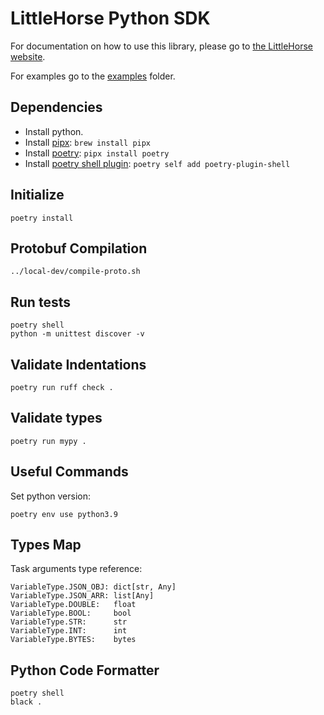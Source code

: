 # LittleHorse Python SDK

For documentation on how to use this library, please go to [the LittleHorse website](https://littlehorse.io).

For examples go to the [examples](./examples/) folder.

## Dependencies

- Install python.
- Install [pipx](https://github.com/pypa/pipx): `brew install pipx`
- Install [poetry](https://python-poetry.org/): `pipx install poetry`
- Install [poetry shell plugin](https://github.com/python-poetry/poetry-plugin-shell): `poetry self add poetry-plugin-shell`

## Initialize

```
poetry install
```

## Protobuf Compilation

```
../local-dev/compile-proto.sh
```

## Run tests

```
poetry shell
python -m unittest discover -v
```

## Validate Indentations
```
poetry run ruff check .
```

## Validate types
```
poetry run mypy .
```

## Useful Commands

Set python version:

```
poetry env use python3.9
```

## Types Map

Task arguments type reference:

```
VariableType.JSON_OBJ: dict[str, Any]
VariableType.JSON_ARR: list[Any]
VariableType.DOUBLE:   float
VariableType.BOOL:     bool
VariableType.STR:      str
VariableType.INT:      int
VariableType.BYTES:    bytes
```

## Python Code Formatter 

```
poetry shell
black . 
```